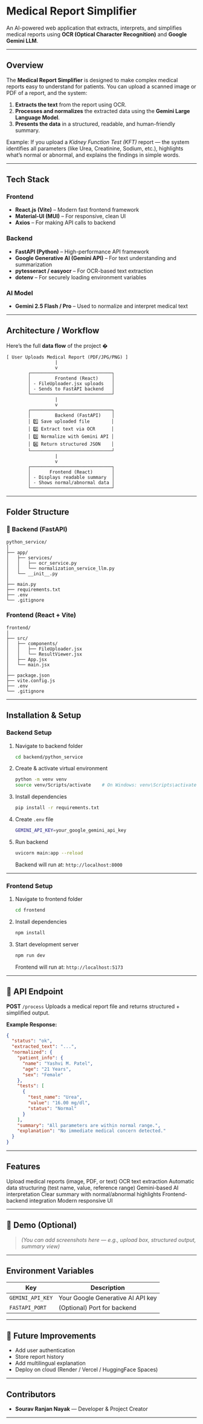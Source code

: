 # Medical Report Simplifier

An AI-powered web application that extracts, interprets, and simplifies medical reports using **OCR (Optical Character Recognition)** and **Google Gemini LLM**.

---

##  Overview

The **Medical Report Simplifier** is designed to make complex medical reports easy to understand for patients.
You can upload a scanned image or PDF of a report, and the system:

1. **Extracts the text** from the report using OCR.
2. **Processes and normalizes** the extracted data using the **Gemini Large Language Model**.
3. **Presents the data** in a structured, readable, and human-friendly summary.

 Example:
If you upload a _Kidney Function Test (KFT)_ report —
the system identifies all parameters (like Urea, Creatinine, Sodium, etc.),
highlights what’s normal or abnormal, and explains the findings in simple words.

---

##  Tech Stack

### Frontend

- **React.js (Vite)** – Modern fast frontend framework
- **Material-UI (MUI)** – For responsive, clean UI
- **Axios** – For making API calls to backend

###  Backend

- **FastAPI (Python)** – High-performance API framework
- **Google Generative AI (Gemini API)** – For text understanding and summarization
- **pytesseract / easyocr** – For OCR-based text extraction
- **dotenv** – For securely loading environment variables

###  AI Model

- **Gemini 2.5 Flash / Pro** – Used to normalize and interpret medical text

---

## Architecture / Workflow

Here’s the full **data flow** of the project �

```
[ User Uploads Medical Report (PDF/JPG/PNG) ]
                  |
                  v
        ┌──────────────────────────────┐
        │         Frontend (React)     │
        │ - FileUploader.jsx uploads   │
        │ - Sends to FastAPI backend   │
        └──────────────────────────────┘
                  |
                  v
        ┌──────────────────────────────┐
        │         Backend (FastAPI)    │
        │ 1️⃣ Save uploaded file        │
        │ 2️⃣ Extract text via OCR      │
        │ 3️⃣ Normalize with Gemini API │
        │ 4️⃣ Return structured JSON    │
        └──────────────────────────────┘
                  |
                  v
        ┌──────────────────────────────┐
        │       Frontend (React)       │
        │ - Displays readable summary  │
        │ - Shows normal/abnormal data │
        └──────────────────────────────┘
```

---

##  Folder Structure

### 🔹 Backend (FastAPI)

```
python_service/
│
├── app/
│   ├── services/
│   │   ├── ocr_service.py
│   │   └── normalization_service_llm.py
│   └── __init__.py
│
├── main.py
├── requirements.txt
├── .env
└── .gitignore
```

###  Frontend (React + Vite)

```
frontend/
│
├── src/
│   ├── components/
│   │   ├── FileUploader.jsx
│   │   └── ResultViewer.jsx
│   ├── App.jsx
│   └── main.jsx
│
├── package.json
├── vite.config.js
├── .env
└── .gitignore
```

---

##  Installation & Setup

###  Backend Setup

1. Navigate to backend folder

   ```bash
   cd backend/python_service
   ```

2. Create & activate virtual environment

   ```bash
   python -m venv venv
   source venv/Scripts/activate    # On Windows: venv\Scripts\activate
   ```

3. Install dependencies

   ```bash
   pip install -r requirements.txt
   ```

4. Create `.env` file

   ```bash
   GEMINI_API_KEY=your_google_gemini_api_key
   ```

5. Run backend

   ```bash
   uvicorn main:app --reload
   ```

    Backend will run at: `http://localhost:8000`

---

###  Frontend Setup

1. Navigate to frontend folder

   ```bash
   cd frontend
   ```

2. Install dependencies

   ```bash
   npm install
   ```

3. Start development server

   ```bash
   npm run dev
   ```

    Frontend will run at: `http://localhost:5173`

---

## 🔗 API Endpoint

**POST** `/process`
Uploads a medical report file and returns structured + simplified output.

**Example Response:**

```json
{
  "status": "ok",
  "extracted_text": "...",
  "normalized": {
    "patient_info": {
      "name": "Yashvi M. Patel",
      "age": "21 Years",
      "sex": "Female"
    },
    "tests": [
      {
        "test_name": "Urea",
        "value": "16.00 mg/dl",
        "status": "Normal"
      }
    ],
    "summary": "All parameters are within normal range.",
    "explanation": "No immediate medical concern detected."
  }
}
```

---

##  Features

 Upload medical reports (image, PDF, or text)
 OCR text extraction
 Automatic data structuring (test name, value, reference range)
 Gemini-based AI interpretation
 Clear summary with normal/abnormal highlights
 Frontend-backend integration
 Modern responsive UI

---

## 📸 Demo (Optional)

> _(You can add screenshots here — e.g., upload box, structured output, summary view)_

---

## Environment Variables

| Key              | Description                       |
| ---------------- | --------------------------------- |
| `GEMINI_API_KEY` | Your Google Generative AI API key |
| `FASTAPI_PORT`   | (Optional) Port for backend       |

---

## 🧾 Future Improvements

- Add user authentication
- Store report history
- Add multilingual explanation
- Deploy on cloud (Render / Vercel / HuggingFace Spaces)

---

## Contributors

- **Sourav Ranjan Nayak** — Developer & Project Creator

---


